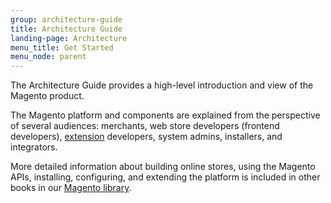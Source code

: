 ```yaml
---
group: architecture-guide
title: Architecture Guide
landing-page: Architecture
menu_title: Get Started
menu_node: parent
---
```


The Architecture Guide provides a high-level introduction and view of the Magento product. 

The Magento platform and components are explained from the perspective of several audiences: merchants, web store developers (frontend developers), [extension](https://glossary.magento.com/extension) developers, system admins, installers, and integrators.

More detailed information about building online stores, using the Magento APIs, installing, configuring, and extending the platform is included in other books in our [Magento library]({{site.baseurl}}/index.html).


